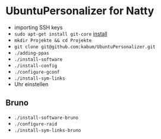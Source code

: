 UbuntuPersonalizer for Natty
============================

* importing SSH keys
* `sudo apt-get install git-core` [install](apt:git-core)
* `mkdir Projekte && cd Projekte`
* `git clone git@github.com:kabum/UbuntuPersonalizer.git`
* `./adding-ppas`
* `./install-software`
* `./install-config`
* `./configure-gconf`
* `./install-sym-links`
* Uhr einstellen

Bruno
-----
* `./install-software-bruno`
* `./configure-raid`
* `./install-sym-links-bruno`

